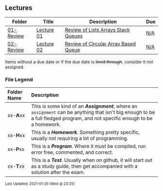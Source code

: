 ## Lectures

| Folder | Title | Description | Due |
|-----|-----|-----|-----|
| <a href="https://github.com/rugbyprof/2143-Object-Oriented-Programming/tree/master/Lectures/01-Review">01-Review</a> | <a href="https://github.com/rugbyprof/2143-Object-Oriented-Programming/tree/master/Lectures/01-Review"> Lecture 01 </a> | <a href="https://github.com/rugbyprof/2143-Object-Oriented-Programming/tree/master/Lectures/01-Review"> Review of Lists Arrays Stack Queues</a> | <a href="https://github.com/rugbyprof/2143-Object-Oriented-Programming/tree/master/Lectures/01-Review">N/A</a> |
| <a href="https://github.com/rugbyprof/2143-Object-Oriented-Programming/tree/master/Lectures/02-Review">02-Review</a> | <a href="https://github.com/rugbyprof/2143-Object-Oriented-Programming/tree/master/Lectures/02-Review"> Lecture 02 </a> | <a href="https://github.com/rugbyprof/2143-Object-Oriented-Programming/tree/master/Lectures/02-Review"> Review of Circular Array Based Queue</a> | <a href="https://github.com/rugbyprof/2143-Object-Oriented-Programming/tree/master/Lectures/02-Review">N/A</a> |

Items without a due date or if the due date is ~~lined through~~, consider it not assigned.
### File Legend

| Folder Name | Description |
|:-----------|:-------------|
|xx-**A**xx | This is some kind of an ***Assignment***, where an `assignment` can be anything that isn't big enough to be a full fledged program, and not specific enough to be a homework. |
|xx-**H**xx | This is a ***Homework***. Something pretty specific, usually not requiring a lot of programming. |
|xx-**P**xx | This is a ***Program***. Where it must be compiled, run error free, commented, and correct. |
|xx-**T**xx | This is a ***Test***. Usually when on github, it will start out as a study guide, then get accompanied with a solution after the exam. |

<sup>Last Updated: 2021-01-20 (Wed @ 23:25)</sup>